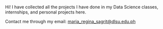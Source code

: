 Hi! I have collected all the projects I have done in my Data Science classes, internships, and personal projects here. 

Contact me through my email: maria_regina_sagrit@dlsu.edu.ph

<!---
faderblade/faderblade is a ✨ special ✨ repository because its `README.md` (this file) appears on your GitHub profile.
You can click the Preview link to take a look at your changes.
--->
